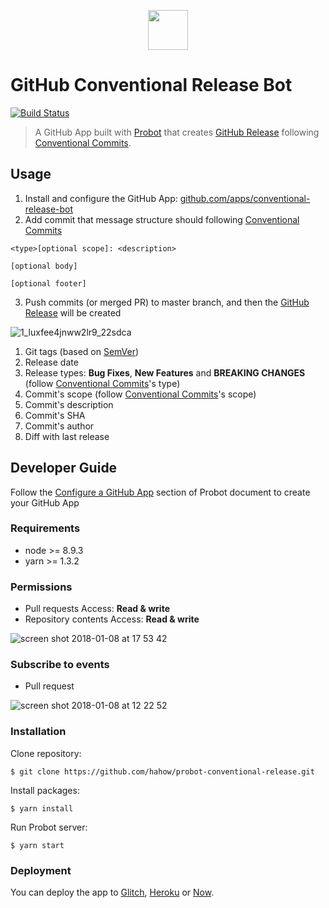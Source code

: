 <p align="center" >
  <img height="64" src="https://user-images.githubusercontent.com/559351/34089642-b019fec8-e3ec-11e7-8c26-569195570252.png">
</p>

# GitHub Conventional Release Bot

[![Build Status](https://travis-ci.org/amowu/probot-conventional-release.svg?branch=master)](https://travis-ci.org/amowu/probot-conventional-release)

> A GitHub App built with [Probot](https://github.com/probot/probot) that creates [GitHub Release](https://help.github.com/articles/about-releases/) following [Conventional Commits](http://conventionalcommits.org/).

## Usage

1. Install and configure the GitHub App: [github.com/apps/conventional-release-bot](https://github.com/apps/conventional-release-bot)
2. Add commit that message structure should following [Conventional Commits](http://conventionalcommits.org/)

```
<type>[optional scope]: <description>

[optional body]

[optional footer]
```

3. Push commits (or merged PR) to master branch, and then the [GitHub Release](https://help.github.com/articles/about-releases/) will be created

![1_luxfee4jnww2lr9_22sdca](https://user-images.githubusercontent.com/559351/34299744-8a5f42da-e75f-11e7-8dcb-5ca9044759b3.png)

1. Git tags (based on [SemVer](https://semver.org/))
2. Release date
3. Release types: **Bug Fixes**, **New Features** and **BREAKING CHANGES** (follow [Conventional Commits](https://conventionalcommits.org/)'s type)
4. Commit's scope (follow [Conventional Commits](https://conventionalcommits.org/)'s scope)
5. Commit's description
6. Commit's SHA
7. Commit's author
8. Diff with last release

## Developer Guide

Follow the [Configure a GitHub App](https://probot.github.io/docs/development/#configure-a-github-app) section of Probot document to create your GitHub App

### Requirements

- node >= 8.9.3
- yarn >= 1.3.2

### Permissions

- Pull requests Access: **Read  & write**
- Repository contents Access: **Read & write**

![screen shot 2018-01-08 at 17 53 42](https://user-images.githubusercontent.com/559351/34665912-f4b93ace-f49c-11e7-8018-1b29693a5578.png)

### Subscribe to events

- Pull request

![screen shot 2018-01-08 at 12 22 52](https://user-images.githubusercontent.com/559351/34658994-e37ea75e-f46e-11e7-81a6-bc61bfadfab5.png)

### Installation

Clone repository:

```
$ git clone https://github.com/hahow/probot-conventional-release.git
```

Install packages:

```
$ yarn install
```

Run Probot server:

```
$ yarn start
```

### Deployment

You can deploy the app to [Glitch](https://probot.github.io/docs/deployment/#glitch), [Heroku](https://probot.github.io/docs/deployment/#heroku) or [Now](https://probot.github.io/docs/deployment/#now).
